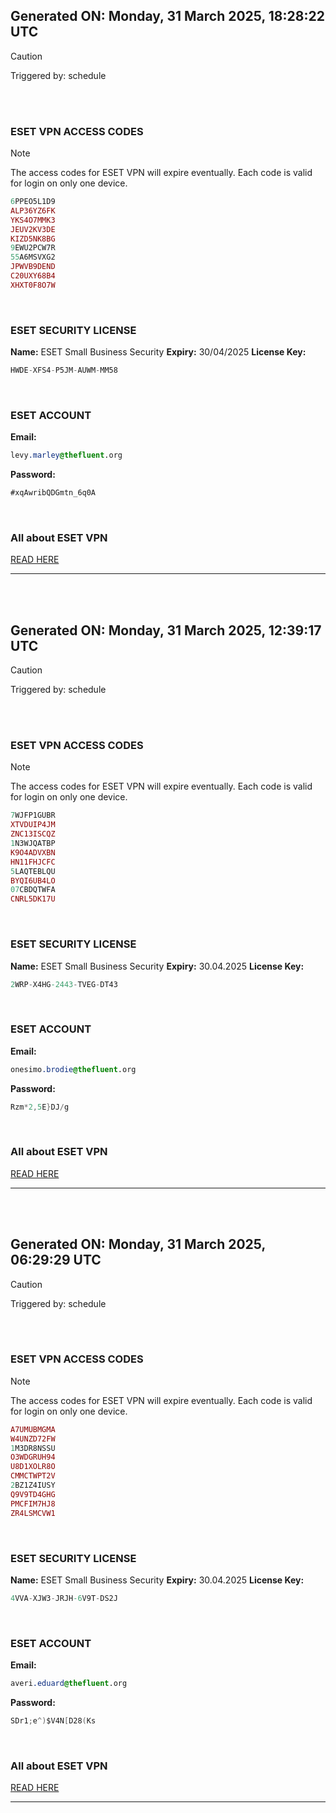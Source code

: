 ## Generated ON: Monday, 31 March 2025, 18:28:22 UTC

> [!CAUTION]
> Triggered by: schedule

<br><br>

### ESET VPN ACCESS CODES

> [!NOTE]
> The access codes for ESET VPN will expire eventually.
> Each code is valid for login on only one device.

```ruby
6PPEO5L1D9
ALP36YZ6FK
YKS4O7MMK3
JEUV2KV3DE
KIZD5NK8BG
9EWU2PCW7R
55A6MSVXG2
JPWVB9DEND
C20UXY68B4
XHXT0F8O7W
```

<br>

### ESET SECURITY LICENSE

**Name:** ESET Small Business Security
**Expiry:** 30/04/2025
**License Key:**

```POV-Ray SDL
HWDE-XFS4-P5JM-AUWM-MM58
```

<br>

### ESET ACCOUNT

**Email:**

```CSS
levy.marley@thefluent.org
```

**Password:**

```POV-Ray SDL
#xqAwribQDGmtn_6q0A
```

<br>

### All about ESET VPN

[READ HERE](https://t.me/F_NiREvil/2113)

---

<br><br>

## Generated ON: Monday, 31 March 2025, 12:39:17 UTC

> [!CAUTION]
> Triggered by: schedule

<br><br>

### ESET VPN ACCESS CODES

> [!NOTE]
> The access codes for ESET VPN will expire eventually.
> Each code is valid for login on only one device.

```ruby
7WJFP1GUBR
XTVDUIP4JM
ZNC13ISCQZ
1N3WJQATBP
K9O4ADVXBN
HN11FHJCFC
5LAQTEBLQU
BYQI6UB4LO
07CBDQTWFA
CNRL5DK17U
```

<br>

### ESET SECURITY LICENSE

**Name:** ESET Small Business Security
**Expiry:** 30.04.2025
**License Key:**

```POV-Ray SDL
2WRP-X4HG-2443-TVEG-DT43
```

<br>

### ESET ACCOUNT

**Email:**

```CSS
onesimo.brodie@thefluent.org
```

**Password:**

```POV-Ray SDL
Rzm*2,5E}DJ/g
```

<br>

### All about ESET VPN

[READ HERE](https://t.me/F_NiREvil/2113)

---

<br><br>

## Generated ON: Monday, 31 March 2025, 06:29:29 UTC

> [!CAUTION]
> Triggered by: schedule

<br><br>

### ESET VPN ACCESS CODES

> [!NOTE]
> The access codes for ESET VPN will expire eventually.
> Each code is valid for login on only one device.

```ruby
A7UMUBMGMA
W4UNZD72FW
1M3DR8NSSU
O3WDGRUH94
U8D1XOLR8O
CMMCTWPT2V
2BZ1Z4IUSY
Q9V9TD4GHG
PMCFIM7HJ8
ZR4LSMCVW1
```

<br>

### ESET SECURITY LICENSE

**Name:** ESET Small Business Security
**Expiry:** 30.04.2025
**License Key:**

```POV-Ray SDL
4VVA-XJW3-JRJH-6V9T-DS2J
```

<br>

### ESET ACCOUNT

**Email:**

```CSS
averi.eduard@thefluent.org
```

**Password:**

```POV-Ray SDL
SDr1;e^)$V4N[D28(Ks
```

<br>

### All about ESET VPN

[READ HERE](https://t.me/F_NiREvil/2113)

---
